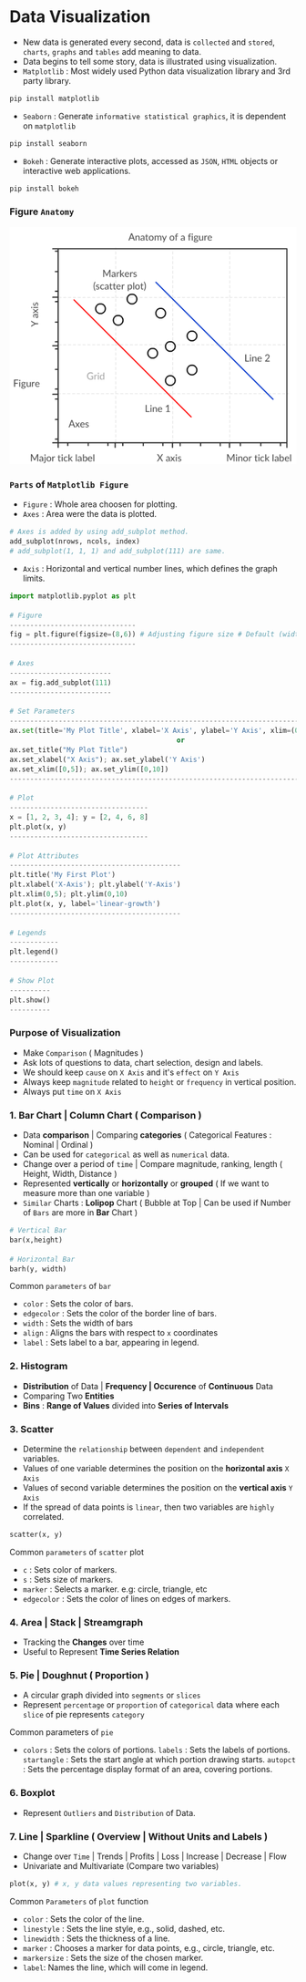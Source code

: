 # Data Visualization

- New data is generated every second, data is `collected` and `stored`, `charts`, `graphs` and `tables` add meaning to data.
- Data begins to tell some story, data is illustrated using visualization.
- `Matplotlib` : Most widely used Python data visualization library and 3rd party library.

```python
pip install matplotlib
```

- `Seaborn` : Generate `informative statistical graphics`, it is dependent on `matplotlib`

```python
pip install seaborn
```

- `Bokeh` : Generate interactive plots, accessed as `JSON`, `HTML` objects or interactive web applications.

```python
pip install bokeh
```

### Figure `Anatomy`
![Anatomy](Image/Anatomy.png)

### `Parts` of `Matplotlib Figure`
- `Figure` : Whole area choosen for plotting.
- `Axes` : Area were the data is plotted.

```python 
# Axes is added by using add_subplot method.
add_subplot(nrows, ncols, index)
# add_subplot(1, 1, 1) and add_subplot(111) are same.
```

- `Axis` : Horizontal and vertical number lines, which defines the graph limits.

```python
import matplotlib.pyplot as plt

# Figure
-------------------------------
fig = plt.figure(figsize=(8,6)) # Adjusting figure size # Default (width=6, height=4)
-------------------------------

# Axes
-------------------------
ax = fig.add_subplot(111)
-------------------------

# Set Parameters
-----------------------------------------------------------------------------------------
ax.set(title='My Plot Title', xlabel='X Axis', ylabel='Y Axis', xlim=(0, 5), ylim=(0,10))
                                         or 
ax.set_title("My Plot Title")
ax.set_xlabel("X Axis"); ax.set_ylabel('Y Axis')
ax.set_xlim([0,5]); ax.set_ylim([0,10])                                         
-----------------------------------------------------------------------------------------

# Plot
----------------------------------
x = [1, 2, 3, 4]; y = [2, 4, 6, 8]
plt.plot(x, y)
----------------------------------

# Plot Attributes
------------------------------------------
plt.title('My First Plot')
plt.xlabel('X-Axis'); plt.ylabel('Y-Axis')
plt.xlim(0,5); plt.ylim(0,10)
plt.plot(x, y, label='linear-growth')
------------------------------------------

# Legends
------------
plt.legend()
------------

# Show Plot
----------
plt.show()
----------
```

### Purpose of Visualization
- Make `Comparison` ( Magnitudes )
- Ask lots of questions to data, chart selection, design and labels.
- We should keep `cause` on `X Axis` and it's `effect` on `Y Axis`
- Always keep `magnitude` related to `height` or `frequency` in vertical position.
- Always put `time` on `X Axis`

### 1. Bar Chart | Column Chart ( Comparison )
- Data **comparison** | Comparing **categories** ( Categorical Features : Nominal | Ordinal )
- Can be used for `categorical` as well as `numerical` data.
- Change over a period of `time` | Compare magnitude, ranking, length ( Height, Width, Distance )
- Represented **vertically** or **horizontally** or **grouped** ( If we want to measure more than one variable )
- `Similar` Charts : **Lolipop** Chart ( Bubble at Top | Can be used if Number of `Bars` are more in **Bar** Chart )
```python
# Vertical Bar
bar(x,height)

# Horizontal Bar
barh(y, width)
```
Common `parameters` of `bar`
- `color` : Sets the color of bars.
- `edgecolor` : Sets the color of the border line of bars.
- `width` : Sets the width of bars
- `align` : Aligns the bars with respect to `x` coordinates
- `label` : Sets label to a bar, appearing in legend.

### 2. Histogram
- **Distribution** of Data | **Frequency | Occurence** of **Continuous** Data
- Comparing Two **Entities**
- **Bins** : **Range of Values** divided into **Series of Intervals**

### 3. Scatter 
- Determine the `relationship` between `dependent` and `independent` variables.
- Values of one variable determines the position on the **horizontal axis** `X Axis`
- Values of second variable determines the position on the **vertical axis** `Y Axis` 
- If the spread of data points is `linear`, then two variables are `highly` correlated.
```python
scatter(x, y)
```
Common `parameters` of `scatter` plot
- `c` : Sets color of markers.
- `s` : Sets size of markers.
- `marker` : Selects a marker. e.g: circle, triangle, etc
- `edgecolor` : Sets the color of lines on edges of markers.

### 4. Area | Stack | Streamgraph
- Tracking the **Changes** over time
- Useful to Represent **Time Series Relation**

### 5. Pie  | Doughnut ( Proportion )
- A circular graph divided into `segments` or `slices`
- Represent `percentage` or `proportion` of `categorical` data where each `slice` of pie represents `category`

Common parameters of `pie`
- `colors` : Sets the colors of portions.
`labels` : Sets the labels of portions.
`startangle` : Sets the start angle at which portion drawing starts.
`autopct` : Sets the percentage display format of an area, covering portions.

### 6. Boxplot
- Represent `Outliers` and `Distribution` of Data.

### 7. Line | Sparkline ( Overview | Without Units and Labels )
- Change over `Time` | Trends | Profits | Loss | Increase | Decrease | Flow
- Univariate and Multivariate (Compare two variables)
```python
plot(x, y) # x, y data values representing two variables.
```
Common `Parameters` of `plot` function
- `color` : Sets the color of the line.
- `linestyle` : Sets the line style, e.g., solid, dashed, etc.
- `linewidth` : Sets the thickness of a line.
- `marker` : Chooses a marker for data points, e.g., circle, triangle, etc.
- `markersize` : Sets the size of the chosen marker.
- `label`: Names the line, which will come in legend.
